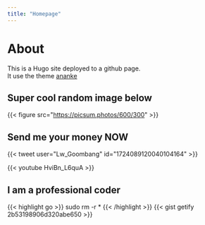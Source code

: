```yaml
---
title: "Homepage"
---
```


# About

This is a Hugo site deployed to a github page.  
It use the theme [ananke](https://github.com/theNewDynamic/gohugo-theme-ananke)

## Super cool random image below

{{< figure src="https://picsum.photos/600/300" >}}

## Send me your money NOW

{{< tweet user="Lw_Goombang" id="1724089120040104164" >}}

{{< youtube HviBn_L6quA >}}

## I am a professional coder

{{< highlight go >}} sudo rm -r * {{< /highlight >}}
{{< gist getify 2b53198906d320abe650 >}}


